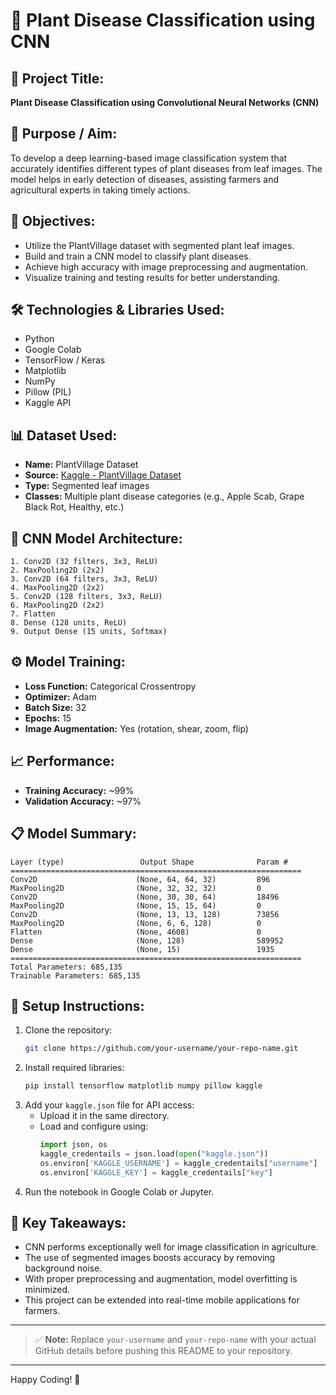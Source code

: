 # 🌿 Plant Disease Classification using CNN

## 📌 Project Title:

**Plant Disease Classification using Convolutional Neural Networks (CNN)**

## 🎯 Purpose / Aim:

To develop a deep learning-based image classification system that accurately identifies different types of plant diseases from leaf images. The model helps in early detection of diseases, assisting farmers and agricultural experts in taking timely actions.

## 🎯 Objectives:

- Utilize the PlantVillage dataset with segmented plant leaf images.
- Build and train a CNN model to classify plant diseases.
- Achieve high accuracy with image preprocessing and augmentation.
- Visualize training and testing results for better understanding.

## 🛠️ Technologies & Libraries Used:

- Python
- Google Colab
- TensorFlow / Keras
- Matplotlib
- NumPy
- Pillow (PIL)
- Kaggle API

## 📊 Dataset Used:

- **Name:** PlantVillage Dataset
- **Source:** [Kaggle - PlantVillage Dataset](https://www.kaggle.com/datasets/abdallahalidev/plantvillage-dataset)
- **Type:** Segmented leaf images
- **Classes:** Multiple plant disease categories (e.g., Apple Scab, Grape Black Rot, Healthy, etc.)

## 🧠 CNN Model Architecture:

```plaintext
1. Conv2D (32 filters, 3x3, ReLU)
2. MaxPooling2D (2x2)
3. Conv2D (64 filters, 3x3, ReLU)
4. MaxPooling2D (2x2)
5. Conv2D (128 filters, 3x3, ReLU)
6. MaxPooling2D (2x2)
7. Flatten
8. Dense (128 units, ReLU)
9. Output Dense (15 units, Softmax)
```

## ⚙️ Model Training:

- **Loss Function:** Categorical Crossentropy
- **Optimizer:** Adam
- **Batch Size:** 32
- **Epochs:** 15
- **Image Augmentation:** Yes (rotation, shear, zoom, flip)

## 📈 Performance:

- **Training Accuracy:** \~99%
- **Validation Accuracy:** \~97%

## 📋 Model Summary:

```
Layer (type)                 Output Shape              Param #
=================================================================
Conv2D                      (None, 64, 64, 32)         896
MaxPooling2D                (None, 32, 32, 32)         0
Conv2D                      (None, 30, 30, 64)         18496
MaxPooling2D                (None, 15, 15, 64)         0
Conv2D                      (None, 13, 13, 128)        73856
MaxPooling2D                (None, 6, 6, 128)          0
Flatten                     (None, 4608)               0
Dense                       (None, 128)                589952
Dense                       (None, 15)                 1935
=================================================================
Total Parameters: 685,135
Trainable Parameters: 685,135
```

## 🔧 Setup Instructions:

1. Clone the repository:
   ```bash
   git clone https://github.com/your-username/your-repo-name.git
   ```
2. Install required libraries:
   ```bash
   pip install tensorflow matplotlib numpy pillow kaggle
   ```
3. Add your `kaggle.json` file for API access:
   - Upload it in the same directory.
   - Load and configure using:
     ```python
     import json, os
     kaggle_credentails = json.load(open("kaggle.json"))
     os.environ['KAGGLE_USERNAME'] = kaggle_credentails["username"]
     os.environ['KAGGLE_KEY'] = kaggle_credentails["key"]
     ```
4. Run the notebook in Google Colab or Jupyter.

## 📌 Key Takeaways:

- CNN performs exceptionally well for image classification in agriculture.
- The use of segmented images boosts accuracy by removing background noise.
- With proper preprocessing and augmentation, model overfitting is minimized.
- This project can be extended into real-time mobile applications for farmers.

---

> ✅ **Note:** Replace `your-username` and `your-repo-name` with your actual GitHub details before pushing this README to your repository.

---

Happy Coding! 🌱

